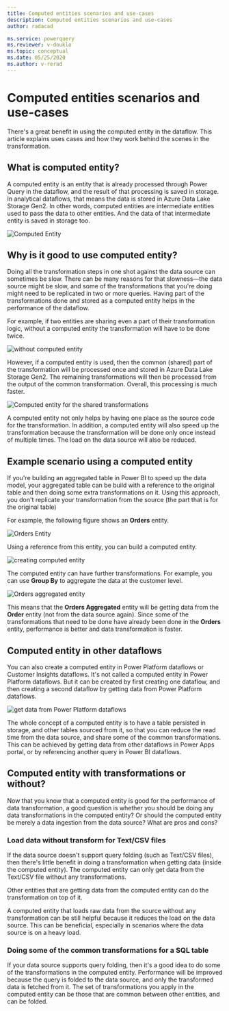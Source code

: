 ```yaml
---
title: Computed entities scenarios and use-cases
description: Computed entities scenarios and use-cases
author: radacad

ms.service: powerquery
ms.reviewer: v-douklo
ms.topic: conceptual
ms.date: 05/25/2020
ms.author: v-rerad
---
```


# Computed entities scenarios and use-cases

There's a great benefit in using the computed entity in the dataflow. This article explains uses cases and how they work behind the scenes in the transformation.

## What is computed entity?

A computed entity is an entity that is already processed through Power Query in the dataflow, and the result of that processing is saved in storage. In analytical dataflows, that means the data is stored in Azure Data Lake Storage Gen2. In other words, computed entities are intermediate entities used to pass the data to other entities. And the data of that intermediate entity is saved in storage too.

![Computed Entity](https://docs.microsoft.com/power-bi/transform-model/media/service-dataflows-computed-entities-premium/computed-entities-premium_00.png)

## Why is it good to use computed entity?

Doing all the transformation steps in one shot against the data source can sometimes be slow. There can be many reasons for that slowness&mdash;the data source might be slow, and some of the transformations that you're doing might need to be replicated in two or more queries. Having part of the transformations done and stored as a computed entity helps in the performance of the dataflow.

For example, if two entities are sharing even a part of their transformation logic, without a computed entity the transformation will have to be done twice.

![without computed entity](media/SeparateEntities.png)

However, if a computed entity is used, then the common (shared) part of the transformation will be processed once and stored in Azure Data Lake Storage Gen2. The remaining transformations will then be processed from the output of the common transformation. Overall, this processing is much faster.

![Computed entity for the shared transformations](media/Computedentityinbetween.png)

A computed entity not only helps by having one place as the source code for the transformation. In addition, a computed entity will also speed up the transformation because the transformation will be done only once instead of multiple times. The load on the data source will also be reduced.

## Example scenario using a computed entity

If you're building an aggregated table in Power BI to speed up the data model, your aggregated table can be build with a reference to the original table and then doing some extra transformations on it. Using this approach, you don't replicate your transformation from the source (the part that is for the original table)

For example, the following figure shows an **Orders** entity.

![Orders Entity](media/ordersentity.png)

Using a reference from this entity, you can build a computed entity.

![creating computed entity](media/ordersentityreferenced.png)

The computed entity can have further transformations. For example, you can use **Group By** to aggregate the data at the customer level.

![Orders aggregated entity](media/ordersaggregatedentity.png)

This means that the **Orders Aggregated** entity will be getting data from the **Order** entity (not from the data source again). Since some of the transformations that need to be done have already been done in the **Orders** entity, performance is better and data transformation is faster.

## Computed entity in other dataflows

You can also create a computed entity in Power Platform dataflows or Customer Insights dataflows. It's not called a computed entity in Power Platform dataflows. But it can be created by first creating one dataflow, and then creating a second dataflow by getting data from Power Platform dataflows.

![get data from Power Platform dataflows](media/getdatafromppdataflows.png)

The whole concept of a computed entity is to have a table persisted in storage, and other tables sourced from it, so that you can reduce the read time from the data source, and share some of the common transformations. This can be achieved by getting data from other dataflows in Power Apps portal, or by referencing another query in Power BI dataflows.

## Computed entity with transformations or without?

Now that you know that a computed entity is good for the performance of data transformation, a good question is whether you should be doing any data transformations in the computed entity? Or should the computed entity be merely a data ingestion from the data source? What are pros and cons?

### Load data without transform for Text/CSV files

If the data source doesn't support query folding (such as Text/CSV files), then there's little benefit in doing a transformation when getting data (inside the computed entity). The computed entity can only get data from the Text/CSV file without any transformations.

Other entities that are getting data from the computed entity can do the transformation on top of it.

A computed entity that loads raw data from the source without any transformation can be still helpful because it reduces the load on the data source. This can be beneficial, especially in scenarios where the data source is on a heavy load.

### Doing some of the common transformations for a SQL table

If your data source supports query folding, then it's a good idea to do some of the transformations in the computed entity. Performance will be improved because the query is folded to the data source, and only the transformed data is fetched from it. The set of transformations you apply in the computed entity can be those that are common between other entities, and can be folded.

